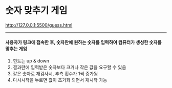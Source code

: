 # 숫자 맞추기 게임
http://127.0.0.1:5500/guess.html

-------------------------------------------------------------------------------------------------
#### 사용자가 링크에 접속한 후, 숫자란에 원하는 숫자를 입력하여 컴퓨터가 생성한 숫자를 맞추는 게임
1. 힌트는 up & down <br>
2. 결과란에 입력받은 숫자보다 크거나 작은 값을 요구할 수 있음 <br>
3. 같은 숫자로 재검사시, 추측 횟수가 1씩 증가됨 <br>
4. 다시시작을 누르면 값이 초기화 되면서 재시작 가능 <br>
